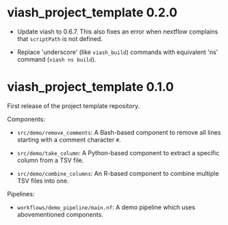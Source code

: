 # viash_project_template 0.2.0

* Update viash to 0.6.7. This also fixes an error when nextflow complains that `scriptPath` is not defined.

* Replace 'underscore' (like `viash_build`) commands with equivalent 'ns' command (`viash ns build`).

# viash_project_template 0.1.0

First release of the project template repository.

Components:

* `src/demo/remove_comments`: A Bash-based component to remove all lines starting with a comment character `#`.

* `src/demo/take_column`: A Python-based component to extract a specific column from a TSV file.

* `src/demo/combine_columns`: An R-based component to combine multiple TSV files into one.

Pipelines:

* `workflows/demo_pipeline/main.nf`: A demo pipeline which uses abovementioned components.